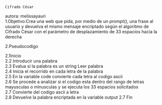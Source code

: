     Cifrado César
autora: melissayauri                    
1.Objetivo:Crea una web que pida, por medio de un prompt(), una frase al usuario y devuelva el mismo mensaje encriptado según el algoritmo de Cifrado César con el parámetro de desplazamiento de 33 espacios hacia la derecha

2.Pseudocodigo

2.1Inicio  
2.2 Introducir una palabra   
2.3 Evalua si la palabra es un string
Leer palabra  
2.4 Inicia el recorrido en cada letra de la palabra  
2.5 En la variable code convierte cada letra al codigo ascii  
2.6 Se procede a analizar si el codigo esta dentro del rango de letras mayusculas o minusculas y se ejecuta los 33 espacios solicitados    
2.7 Convierte del codigo ascii a letra   
2.8 Devuelve la palabra encriptada en la variable output
2.7 Fin
